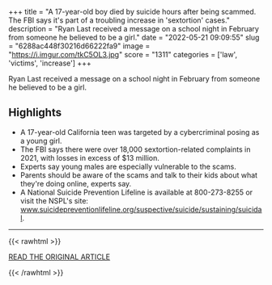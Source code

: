 +++
title = "A 17-year-old boy died by suicide hours after being scammed. The FBI says it's part of a troubling increase in 'sextortion' cases."
description = "Ryan Last received a message on a school night in February from someone he believed to be a girl."
date = "2022-05-21 09:09:55"
slug = "6288ac448f30216d66222fa9"
image = "https://i.imgur.com/tkC5OL3.jpg"
score = "1311"
categories = ['law', 'victims', 'increase']
+++

Ryan Last received a message on a school night in February from someone he believed to be a girl.

## Highlights

- A 17-year-old California teen was targeted by a cybercriminal posing as a young girl.
- The FBI says there were over 18,000 sextortion-related complaints in 2021, with losses in excess of $13 million.
- Experts say young males are especially vulnerable to the scams.
- Parents should be aware of the scams and talk to their kids about what they're doing online, experts say.
- A National Suicide Prevention Lifeline is available at 800-273-8255 or visit the NSPL's site: www.suicidepreventionlifeline.org/suspective/suicide/sustaining/suicidal.

---

{{< rawhtml >}}
  <p class="article-category">
    <a target="_blank" href="https://www.cnn.com/2022/05/20/us/ryan-last-suicide-sextortion-california/index.html">READ THE ORIGINAL ARTICLE</a>
  </p>
{{< /rawhtml >}}
